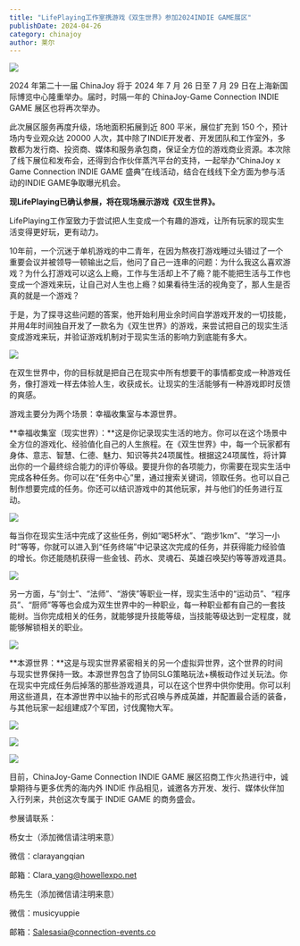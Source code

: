 ```yaml
---
title: "LifePlaying工作室携游戏《双生世界》参加2024INDIE GAME展区"
publishDate: 2024-04-26
category: chinajoy
author: 莱尔
---
```


![](https://ec-net-1251389766.cos.ap-shanghai.myqcloud.com/wp-content/uploads/2024/04/20240426192530925-1024x484.jpg)

2024 年第二十一届 ChinaJoy 将于 2024 年 7 月 26 日至 7 月 29 日在上海新国际博览中心隆重举办。届时，时隔一年的 ChinaJoy-Game Connection INDIE GAME 展区也将再次举办。

此次展区服务再度升级，场地面积拓展到近 800 平米，展位扩充到 150 个，预计场内专业观众达 20000 人次，其中除了INDIE开发者、开发团队和工作室外，多数都为发行商、投资商、媒体和服务承包商，保证全方位的游戏商业资源。本次除了线下展位和发布会，还得到合作伙伴蒸汽平台的支持，一起举办“ChinaJoy x Game Connection INDIE GAME 盛典”在线活动，结合在线线下全方面为参与活动的INDIE GAME争取曝光机会。

**现****LifePlaying****已确认参展，将在现场展示游戏《双生世界》。**

LifePlaying工作室致力于尝试把人生变成一个有趣的游戏，让所有玩家的现实生活变得更好玩，更有动力。

10年前，一个沉迷于单机游戏的中二青年，在因为熬夜打游戏睡过头错过了一个重要会议并被领导一顿输出之后，他问了自己一连串的问题：为什么我这么喜欢游戏？为什么打游戏可以这么上瘾，工作与生活却上不了瘾？能不能把生活与工作也变成一个游戏来玩，让自己对人生也上瘾？如果看待生活的视角变了，那人生是否真的就是一个游戏？

于是，为了探寻这些问题的答案，他开始利用业余时间自学游戏开发的一切技能，并用4年时间独自开发了一款名为《双生世界》的游戏，来尝试把自己的现实生活变成游戏来玩，并验证游戏机制对于现实生活的影响力到底能有多大。

![](https://ec-net-1251389766.cos.ap-shanghai.myqcloud.com/wp-content/uploads/2024/04/20240426192536878-1024x576.jpg)

在双生世界中，你的目标就是把自己在现实中所有想要干的事情都变成一种游戏任务，像打游戏一样去体验人生，收获成长。让现实的生活能够有一种游戏即时反馈的爽感。

游戏主要分为两个场景：幸福收集室与本源世界。

**幸福收集室（现实世界）：**这是你记录现实生活的地方。你可以在这个场景中全方位的游戏化、经验值化自己的人生旅程。在《双生世界》中，每一个玩家都有身体、意志、智慧、仁德、魅力、知识等共24项属性。根据这24项属性，将计算出你的一个最终综合能力的评价等级。要提升你的各项能力，你需要在现实生活中完成各种任务。你可以在“任务中心”里，通过搜索关键词，领取任务。也可以自己制作想要完成的任务。你还可以结识游戏中的其他玩家，并与他们的任务进行互动。

![](https://ec-net-1251389766.cos.ap-shanghai.myqcloud.com/wp-content/uploads/2024/04/20240426192544895-1024x576.jpg)

每当你在现实生活中完成了这些任务，例如“喝5杯水”、“跑步1km”、“学习一小时”等等，你就可以进入到“任务终端”中记录这次完成的任务，并获得能力经验值的增长。你还能随机获得一些金钱、药水、灵魂石、英雄召唤契约等等游戏道具。

![](https://ec-net-1251389766.cos.ap-shanghai.myqcloud.com/wp-content/uploads/2024/04/20240426192546483-1024x576.jpg)

另一方面，与“剑士”、“法师”、“游侠”等职业一样，现实生活中的“运动员”、“程序员”、“厨师”等等也会成为双生世界中的一种职业，每一种职业都有自己的一套技能树。当你完成相关的任务，就能够提升技能等级，当技能等级达到一定程度，就能够解锁相关的职业。

![](https://ec-net-1251389766.cos.ap-shanghai.myqcloud.com/wp-content/uploads/2024/04/20240426192548456-1024x576.jpg)

**本源世界：**这是与现实世界紧密相关的另一个虚拟异世界，这个世界的时间与现实世界保持一致。本源世界包含了协同SLG策略玩法+横板动作过关玩法。你在现实中完成任务后掉落的那些游戏道具，可以在这个世界中供你使用。你可以利用这些道具，在本源世界中以抽卡的形式召唤与养成英雄，并配置最合适的装备，与其他玩家一起组建成7个军团，讨伐魔物大军。

![](https://ec-net-1251389766.cos.ap-shanghai.myqcloud.com/wp-content/uploads/2024/04/20240426192550268-1024x576.jpg)

![](https://ec-net-1251389766.cos.ap-shanghai.myqcloud.com/wp-content/uploads/2024/04/20240426192553564-1024x576.jpg)

![](https://ec-net-1251389766.cos.ap-shanghai.myqcloud.com/wp-content/uploads/2024/04/20240426192555680-1024x576.jpg)

目前，ChinaJoy-Game Connection INDIE GAME 展区招商工作火热进行中，诚挚期待与更多优秀的海内外 INDIE 作品相见，诚邀各方开发、发行、媒体伙伴加入行列来，共创这次专属于 INDIE GAME 的商务盛会。

参展请联系：

杨女士（添加微信请注明来意）

微信：clarayangqian

邮箱：Clara\_yang@howellexpo.net

杨先生（添加微信请注明来意）

微信：musicyuppie

邮箱：Salesasia@connection-events.co
